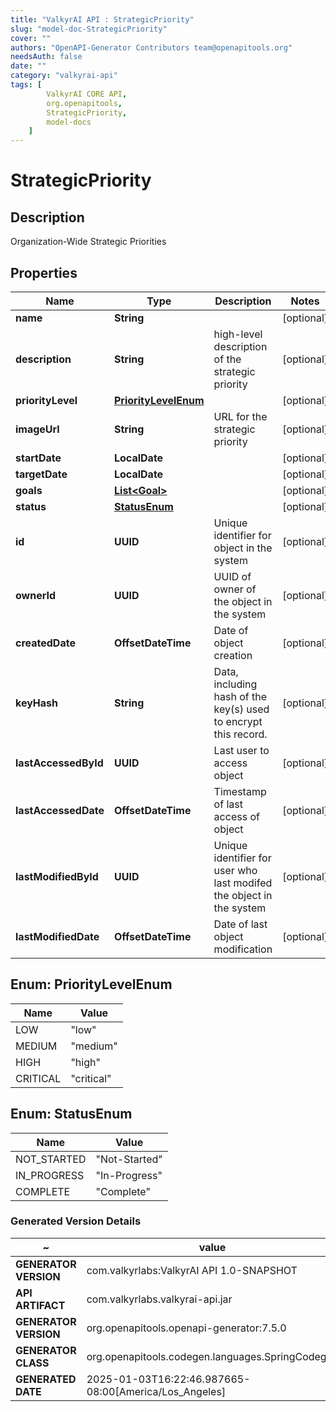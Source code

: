 ```yaml
---
title: "ValkyrAI API : StrategicPriority"
slug: "model-doc-StrategicPriority"
cover: ""
authors: "OpenAPI-Generator Contributors team@openapitools.org"
needsAuth: false
date: ""
category: "valkyrai-api"
tags: [
        ValkyrAI CORE API,
        org.openapitools,
        StrategicPriority,
        model-docs
    ]
---
```


# StrategicPriority


## Description
Organization-Wide Strategic Priorities

## Properties

| Name | Type | Description | Notes |
|------------ | ------------- | ------------- | -------------|
|**name** | **String** |  |  [optional] |
|**description** | **String** | high-level description of the strategic priority |  [optional] |
|**priorityLevel** | [**PriorityLevelEnum**](#PriorityLevelEnum) |  |  [optional] |
|**imageUrl** | **String** | URL for the strategic priority |  [optional] |
|**startDate** | **LocalDate** |  |  [optional] |
|**targetDate** | **LocalDate** |  |  [optional] |
|**goals** | [**List&lt;Goal&gt;**](Goal.md) |  |  [optional] |
|**status** | [**StatusEnum**](#StatusEnum) |  |  [optional] |
|**id** | **UUID** | Unique identifier for object in the system |  [optional] |
|**ownerId** | **UUID** | UUID of owner of the object in the system |  [optional] |
|**createdDate** | **OffsetDateTime** | Date of object creation |  [optional] |
|**keyHash** | **String** | Data, including hash of the key(s) used to encrypt this record. |  [optional] |
|**lastAccessedById** | **UUID** | Last user to access object |  [optional] |
|**lastAccessedDate** | **OffsetDateTime** | Timestamp of last access of object |  [optional] |
|**lastModifiedById** | **UUID** | Unique identifier for user who last modifed the object in the system |  [optional] |
|**lastModifiedDate** | **OffsetDateTime** | Date of last object modification |  [optional] |



## Enum: PriorityLevelEnum

| Name | Value |
|---- | -----|
| LOW | &quot;low&quot; |
| MEDIUM | &quot;medium&quot; |
| HIGH | &quot;high&quot; |
| CRITICAL | &quot;critical&quot; |



## Enum: StatusEnum

| Name | Value |
|---- | -----|
| NOT_STARTED | &quot;Not-Started&quot; |
| IN_PROGRESS | &quot;In-Progress&quot; |
| COMPLETE | &quot;Complete&quot; |


### Generated Version Details

~ | value
------------- | -------------
**GENERATOR VERSION** | com.valkyrlabs:ValkyrAI API 1.0-SNAPSHOT
**API ARTIFACT** | com.valkyrlabs.valkyrai-api.jar
**GENERATOR VERSION** | org.openapitools.openapi-generator:7.5.0
**GENERATOR CLASS** | org.openapitools.codegen.languages.SpringCodegen
**GENERATED DATE** | 2025-01-03T16:22:46.987665-08:00[America/Los_Angeles]
